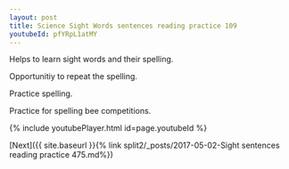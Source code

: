 ```yaml
---
layout: post
title: Science Sight Words sentences reading practice 109
youtubeId: pfYRpL1atMY
---
```

 
 
Helps to learn sight words and their spelling.

Opportunitiy to repeat the spelling. 

Practice spelling. 
 
Practice for spelling bee competitions. 
 
{% include youtubePlayer.html id=page.youtubeId %}
 
 

[Next]({{ site.baseurl }}{% link  split2/_posts/2017-05-02-Sight sentences reading practice 475.md%})
 
